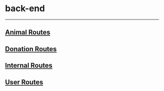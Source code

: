 # back-end
---
[Animal Routes](https://github.com/Pawsnfind/back-end/blob/api-dev/READMEANIMALS.md)       
---
[Donation Routes](https://github.com/Pawsnfind/back-end/blob/api-dev/READMEDONATIONS.md)   
---
[Internal Routes](https://github.com/Pawsnfind/back-end/blob/api-dev/READMEINTERNAL.md)  
---
[User Routes](https://github.com/Pawsnfind/back-end/blob/api-dev/READMEUSERS.md)      
---
